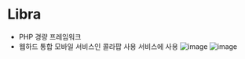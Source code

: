 # Libra
 - PHP 경량 프레임워크
 - 웹하드 통합 모바일 서비스인 콜라팝 사용 서비스에 사용
![image](https://github.com/pelero503/Libra/assets/135421915/9687fd66-a572-48db-99d6-330b2b73e95c)
![image](https://github.com/pelero503/Libra/assets/135421915/8eba9baf-1c0b-41d1-a3f3-42892d3d24fb)
